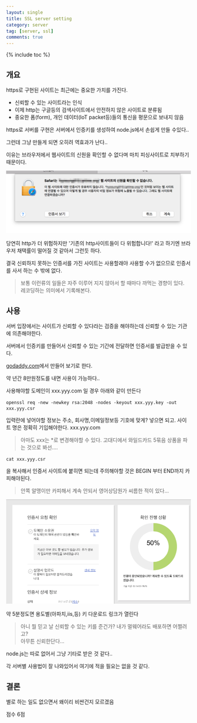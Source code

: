 ```yaml
---
layout: single
title: SSL server setting
category: server
tag: [server, ssl]
comments: true
---
```


{% include toc %}

## 개요

https로 구현된 사이트는 최근에는 중요한 가치를 가진다.

- 신뢰할 수 있는 사이트라는 인식
- 이제 http는 구글등의 검색사이트에서 안전하지 않은 사이트로 분류됨
- 중요한 폼(form), 개인 데이터(IoT packet등)들의 통신을 평문으로 보내지 않음

https로 서버를 구현은 서버에서 인증키를 생성하여 node.js에서 손쉽게 만들 수있다..

그런데 그냥 만들게 되면 오히려 역효과가 난다.. 

이유는 브라우저에서 웹사이트의 신원을 확인할 수 없다며 마치 피싱사이트로 치부하기 때문이다.

![alt Phishing](/images/ssl/2.png)
 
당연히 http가 더 위험하지만 '기존의 http사이트들이 다 위험합니다!' 라고 하기엔 브라우저 채택률이 떨어질 것 같아서 그런듯 하다.
 
결국 신뢰하지 못하는 인증서를 가진 사이트는 사용할래야 사용할 수가 없으므로 인증서를 사서 하는 수 밖에 없다. 

> 보통 이런류의 일들은 자주 이루어 지지 않아서 할 때마다 까먹는 경향이 있다.  
레코딩하는 의미에서 기록해본다.


## 사용

서버 입장에서는 사이트가 신뢰할 수 있다라는 검증을 해야하는데 신뢰할 수 있는 기관에 의존해야한다.
 
서버에서 인증키를 만들어서 신뢰할 수 있는 기간에 전달하면 인증서를 발급받을 수 있다.

[godaddy.com](https://godaddy.com)에서 만들어 보기로 한다.

약 년간 8만원정도를 내면 사용이 가능하다..

사용해야할 도메인이 xxx.yyy.com 일 경우 아래와 같이 만든다

```text
openssl req -new -newkey rsa:2048 -nodes -keyout xxx.yyy.key -out xxx.yyy.csr
```

입력란에 넣어야할 정보는 주소, 회사명,이메일정보등 기호에 맞게? 넣으면 되고. 사이트 명은 정확히 기입해야한다. xxx.yyy.com

> 아마도 xxx는 *로 변경해야할 수 있다. 고대디에서 와일드카드 5묶음 상품을 파는 것으로 봐선.... 

```text
cat xxx.yyy.csr
```

을 복사해서 인증서 사이트에 붙히면 되는데 주의해야할 것은 BEGIN 부터 END까지 카피해야된다.

> 안쪽 알맹이만 카피해서 계속 안되서 영어상담원가 씨름한 적이 있다...

![alt ssl](/images/ssl/1.png)

약 5분정도면 용도별(아파치,iis,등) 키 다운로드 링크가 열린다

> 아니 뭘 믿고 날 신뢰할 수 있는 키를 준건가? 내가 멀웨어라도 배포하면 어쩔려고?  
아무튼 신뢰한단다...

node.js는 따로 없어서 그냥 기타로 받은 것 같다..

각 서버별 사용법이 잘 나와있어서 여기에 적을 필요는 없을 것 같다.

## 결론

별로 하는 일도 없으면서 왜이리 비싼건지 모르겠음

점수 6점